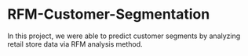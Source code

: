 # RFM-Customer-Segmentation

In this project, we were able to predict customer segments by analyzing retail store data via RFM analysis method.
